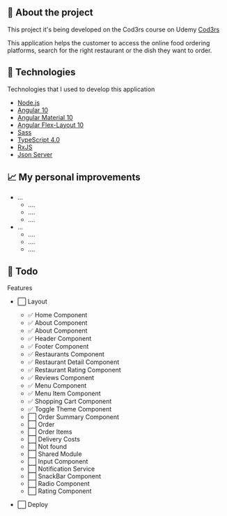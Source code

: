 <!-- <h1 align="center">
  <img src=".github/logo.svg" alt="Logo" height="70">

[![Language grade: JavaScript](https://img.shields.io/lgtm/grade/javascript/g/gleisonkz/proffy.svg?logo=lgtm&logoWidth=18)](https://lgtm.com/projects/g/gleisonkz/proffy/context:javascript)
[![Codacy Badge](https://app.codacy.com/project/badge/Grade/8c3fe8c4ab944bfd8805283727e64751)](https://www.codacy.com/manual/gleisonkz/proffy?utm_source=github.com&utm_medium=referral&utm_content=gleisonkz/proffy&utm_campaign=Badge_Grade)
![GitHub top language](https://img.shields.io/github/languages/top/gleisonkz/proffy)
![GitHub last commit](https://img.shields.io/github/last-commit/gleisonkz/proffy)

</h1> -->

<!-- <img src=".github/platforms-shapes.png" alt=""> -->

<br/>

## 📖 About the project

This project it's being developed on the Cod3rs course on Udemy [Cod3rs](https://www.udemy.com/share/101skmBUUbcVlVTHw=/)

This application helps the customer to access the online food ordering platforms, search for the right restaurant or the dish they want to order.

## 🤖 Technologies

Technologies that I used to develop this application

- [Node.js](https://nodejs.org/en/)
- [Angular 10](https://angular.io/)
- [Angular Material 10](https://material.angular.io/)
- [Angular Flex-Layout 10](https://www.npmjs.com/package/@angular/flex-layout)
- [Sass](https://sass-lang.com/)
- [TypeScript 4.0](https://www.typescriptlang.org/)
- [RxJS](https://rxjs-dev.firebaseapp.com/)
- [Json Server](https://www.npmjs.com/package/json-server)

## 📈 My personal improvements

- ...
  - ....
  - ....
  - ....
- ...
  - ....
  - ....
  - ....

## 📌 Todo

Features

- ⬜️ Layout

  - ✅ Home Component
  - ✅ About Component
  - ✅ About Component
  - ✅ Header Component
  - ✅ Footer Component
  - ✅ Restaurants Component
  - ✅ Restaurant Detail Component
  - ✅ Restaurant Rating Component
  - ✅ Reviews Component
  - ✅ Menu Component
  - ✅ Menu Item Component
  - ✅ Shopping Cart Component
  - ✅ Toggle Theme Component
  - ⬜️ Order Summary Component
  - ⬜️ Order
  - ⬜️ Order Items
  - ⬜️ Delivery Costs
  - ⬜️ Not found
  - ⬜️ Shared Module
  - ⬜️ Input Component
  - ⬜️ Notification Service
  - ⬜️ SnackBar Component
  - ⬜️ Radio Component
  - ⬜️ Rating Component

- ⬜️ Deploy
